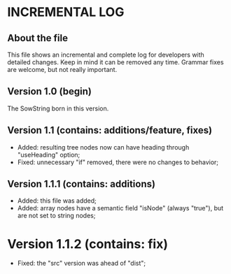 # INCREMENTAL LOG

## About the file
This file shows an incremental and complete log for developers with detailed changes.
Keep in mind it can be removed any time. Grammar fixes are welcome, but not really important.

## Version 1.0 (begin)
The SowString born in this version.

## Version 1.1 (contains: additions/feature, fixes)
- Added: resulting tree nodes now can have heading through "useHeading" option;
- Fixed: unnecessary "if" removed, there were no changes to behavior;

## Version 1.1.1 (contains: additions)
- Added: this file was added;
- Added: array nodes have a semantic field "isNode" (always "true"), but are not set to string nodes;

# Version 1.1.2 (contains: fix)
- Fixed: the "src" version was ahead of "dist";
